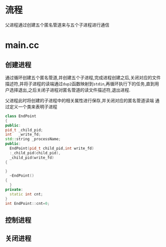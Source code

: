 # 流程
父进程通过创建五个匿名管道来与五个子进程进行通信

# main.cc
## 创建进程
通过循环创建五个匿名管道,并创建五个子进程,完成进程创建之后,关闭对应的文件描述符,并将子进程的读端通过`dup2`函数映射到`stdin`,再循环执行下的任务,直到用户选择退出,之后关闭子进程对匿名管道的读文件描述符,退出进程.

父进程此时将创建的子进程中的相关属性进行保存,并关闭对应的匿名管道读端
通过定义一个类来表明子进程
```cpp
class EndPoint
{
public:
pid_t _child_pid;
int   _write_fd;
std::string _processName;
public:
  EndPoint(pid_t child_pid,int write_fd)
  :_child_pid(child_pid),
  _child_pid(write_fd)
{

}
  ~EndPoint()
{
  }
private:
  static int cnt;
}
int EndPoint::cnt=0;

```
## 控制进程
## 关闭进程



